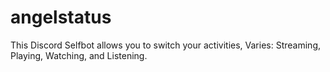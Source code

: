 # angelstatus
This Discord Selfbot allows you to switch your activities, Varies: Streaming, Playing, Watching, and Listening.
